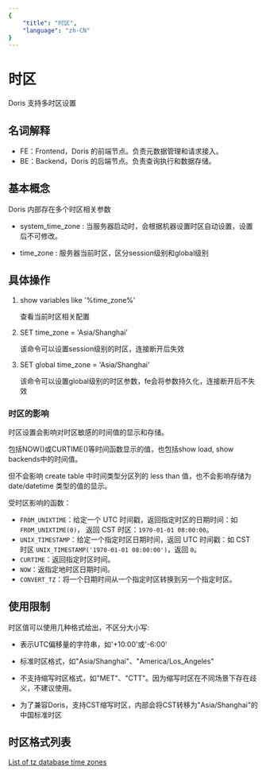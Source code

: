 ```yaml
---
{
    "title": "时区",
    "language": "zh-CN"
}
---
```


<!-- 
Licensed to the Apache Software Foundation (ASF) under one
or more contributor license agreements.  See the NOTICE file
distributed with this work for additional information
regarding copyright ownership.  The ASF licenses this file
to you under the Apache License, Version 2.0 (the
"License"); you may not use this file except in compliance
with the License.  You may obtain a copy of the License at

  http://www.apache.org/licenses/LICENSE-2.0

Unless required by applicable law or agreed to in writing,
software distributed under the License is distributed on an
"AS IS" BASIS, WITHOUT WARRANTIES OR CONDITIONS OF ANY
KIND, either express or implied.  See the License for the
specific language governing permissions and limitations
under the License.
-->

# 时区

Doris 支持多时区设置

## 名词解释

* FE：Frontend，Doris 的前端节点。负责元数据管理和请求接入。
* BE：Backend，Doris 的后端节点。负责查询执行和数据存储。

## 基本概念

Doris 内部存在多个时区相关参数

* system_time_zone :
    当服务器启动时，会根据机器设置时区自动设置，设置后不可修改。
    
* time_zone :
    服务器当前时区，区分session级别和global级别

## 具体操作

1. show variables like '%time_zone%'

    查看当前时区相关配置
    
2. SET time_zone = 'Asia/Shanghai'

    该命令可以设置session级别的时区，连接断开后失效
    
3. SET global time_zone = 'Asia/Shanghai'

    该命令可以设置global级别的时区参数，fe会将参数持久化，连接断开后不失效
    
### 时区的影响

时区设置会影响对时区敏感的时间值的显示和存储。

包括NOW()或CURTIME()等时间函数显示的值，也包括show load, show backends中的时间值。

但不会影响 create table 中时间类型分区列的 less than 值，也不会影响存储为 date/datetime 类型的值的显示。

受时区影响的函数：

* `FROM_UNIXTIME`：给定一个 UTC 时间戳，返回指定时区的日期时间：如 `FROM_UNIXTIME(0)`， 返回 CST 时区：`1970-01-01 08:00:00`。
* `UNIX_TIMESTAMP`：给定一个指定时区日期时间，返回 UTC 时间戳：如 CST 时区 `UNIX_TIMESTAMP('1970-01-01 08:00:00')`，返回 `0`。
* `CURTIME`：返回指定时区时间。
* `NOW`：返指定地时区日期时间。
* `CONVERT_TZ`：将一个日期时间从一个指定时区转换到另一个指定时区。

## 使用限制

时区值可以使用几种格式给出，不区分大小写:

* 表示UTC偏移量的字符串，如'+10:00'或'-6:00'

* 标准时区格式，如"Asia/Shanghai"、"America/Los_Angeles"

* 不支持缩写时区格式，如"MET"、"CTT"。因为缩写时区在不同场景下存在歧义，不建议使用。

* 为了兼容Doris，支持CST缩写时区，内部会将CST转移为"Asia/Shanghai"的中国标准时区

## 时区格式列表

[List of tz database time zones](https://en.wikipedia.org/wiki/List_of_tz_database_time_zones)

